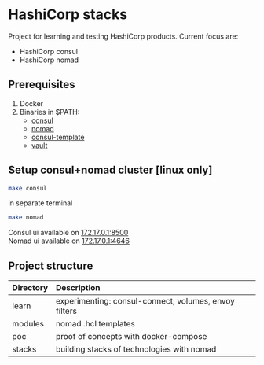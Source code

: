 # HashiCorp stacks
Project for learning and testing HashiCorp products. 
Current focus are:
* HashiCorp consul 
* HashiCorp nomad 

## Prerequisites
1. Docker 
2. Binaries in $PATH:
    - [consul](https://www.consul.io/docs/install/index.html#precompiled-binaries)
    - [nomad](https://nomadproject.io/downloads/) 
    - [consul-template](https://releases.hashicorp.com/consul-template/)
    - [vault](https://www.vaultproject.io/downloads/)

## Setup consul+nomad cluster [linux only]

```bash
make consul
```
in separate terminal
```bash
make nomad
```

Consul ui available on [172.17.0.1:8500](http://172.17.0.1:8500)  
Nomad ui available on [172.17.0.1:4646](http://172.17.0.1:4646)  

## Project structure
| Directory        | Description           | 
| ------------- |:-------------| 
| learn      | experimenting: consul-connect, volumes, envoy filters | 
| modules      | nomad .hcl templates |   
| poc | proof of concepts with docker-compose     |   
| stacks | building stacks of technologies with nomad     |   